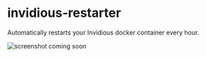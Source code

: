 # invidious-restarter
Automatically restarts your Invidious docker container every hour.

![screenshot coming soon]()
